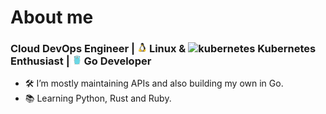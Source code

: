 # About me

### Cloud DevOps Engineer | <img src="https://raw.githubusercontent.com/devicons/devicon/master/icons/linux/linux-original.svg" alt="linux" width="15" height="15"/> Linux & <img src="https://www.vectorlogo.zone/logos/kubernetes/kubernetes-icon.svg" alt="kubernetes" width="15" height="15"/> Kubernetes Enthusiast | <img src="https://raw.githubusercontent.com/devicons/devicon/master/icons/go/go-original.svg" alt="go" width="15" height="15"/> Go Developer

- 🛠️ I’m mostly maintaining APIs and also building my own in Go.
- 📚 Learning Python, Rust and Ruby.

<!--

> [!NOTE]  
> Info example.

> [!IMPORTANT]  
> Important example.

> [!WARNING]  
> Warning example.

-->
